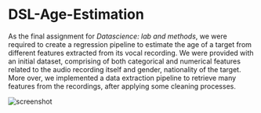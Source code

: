 # DSL-Age-Estimation

As the final assignment for _Datascience: lab and methods_, we were required to create a regression pipeline to estimate the age of a target from different features extracted from its vocal recording. We were provided with an initial dataset, comprising of both categorical and numerical features related to the audio recording itself and gender, nationality of the target. More over, we implemented a data extraction pipeline to retrieve many features from the recordings, after applying some cleaning processes.

![screenshot]("/main/image_cover.jpeg?raw=True")
